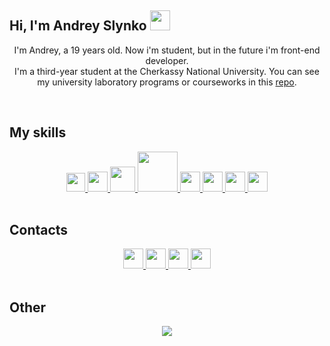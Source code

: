 <h2>Hi, I'm Andrey Slynko <img src="https://c.tenor.com/SNL9_xhZl9oAAAAi/waving-hand-joypixels.gif" width="32"></h2>
<p align="center">
I'm Andrey, a 19 years old. Now i'm student, but in the future i'm front-end developer.
</br>
I'm a third-year student at the Cherkassy National University. You can see my university laboratory programs or courseworks in this <a href="https://github.com/Qkston/University">repo</a>.
</p>

</br>

<h2>My skills</h2>
<div align="center">
<!--  HTML  -->
<a href="https://developer.mozilla.org/ru/docs/Web/HTML">
<img src="https://webref.ru/assets/images/book/html5.png" width="30">
</a>
<!--  CSS  -->
<a href="https://developer.mozilla.org/ru/docs/Learn/Getting_started_with_the_web/CSS_basics">
<img src="https://cdn.icon-icons.com/icons2/2107/PNG/512/file_type_css_icon_130661.png" width="32">
</a>
<!-- Sass -->
<a href="https://sass-lang.com/">
<img src="https://sass-lang.com/assets/img/logos/logo-b6e1ef6e.svg" width="40">
</a>
<!-- Less -->
<a href="https://lesscss.org/">
<img src="https://upload.wikimedia.org/wikipedia/commons/thumb/8/81/LESS_Logo.svg/1200px-LESS_Logo.svg.png" width="64">
</a>
<!--  JS  -->
<a href="https://learn.javascript.ru/">
<img src="https://upload.wikimedia.org/wikipedia/commons/thumb/9/99/Unofficial_JavaScript_logo_2.svg/1200px-Unofficial_JavaScript_logo_2.svg.png" width="32">
</a>
<!-- TS -->
<a href="https://www.typescriptlang.org/">
<img src="https://upload.wikimedia.org/wikipedia/commons/thumb/4/4c/Typescript_logo_2020.svg/1200px-Typescript_logo_2020.svg.png" width="32">
</a>
<!-- Angular -->
<a href="https://angular.io/">
<img src="https://upload.wikimedia.org/wikipedia/commons/thumb/c/cf/Angular_full_color_logo.svg/1200px-Angular_full_color_logo.svg.png" width="32">
</a>
<!-- C# -->
<a href="https://docs.microsoft.com/ru-ru/dotnet/csharp/">
<img src="https://seeklogo.com/images/C/c-sharp-c-logo-02F17714BA-seeklogo.com.png" width="32">
</a>
</div>

</br>

<h2>Contacts</h2>
<div align="center">
<!-- Gmail -->
<a href="mailto:qkston22@gmail.com">
<img src="https://upload.wikimedia.org/wikipedia/commons/thumb/7/7e/Gmail_icon_%282020%29.svg/2560px-Gmail_icon_%282020%29.svg.png" width="32">
</a>
<!-- Telegram -->
<a href="https://t.me/qkston">
<img src="https://upload.wikimedia.org/wikipedia/commons/thumb/8/82/Telegram_logo.svg/1024px-Telegram_logo.svg.png" width="32">
</a>
<!-- Instagram -->
<a href="https://www.instagram.com/andrey_slynko/">
<img src="https://cdn-icons-png.flaticon.com/512/174/174855.png" width="32">
</a>
<!-- Discord -->
<a href="https://discord.com/users/6952/">
<img src="https://camo.githubusercontent.com/0ef309f7e0b554033dd25b3ce83015db2f0f8952fb4c31318af095369d3d4453/68747470733a2f2f7669676e657474652e77696b69612e6e6f636f6f6b69652e6e65742f7468652d6d696e6572732d686176656e2d70726f6a6563742f696d616765732f642f64642f446973636f72642e706e672f7265766973696f6e2f6c61746573743f63623d3230313730333038303333353436" width="32">
</a>
</div>

</br>

<h2>Other</h2>
<!-- <div align=center><img src="https://github-readme-stats.vercel.app/api?username=qkston&show_icons=false&hide_border=true&bg_color=0.5,A200FF,FF0000&title_color=EEE3ED&text_color=EEE3ED&include_all_commits=true&border_radius=10&count_private=true"></div> -->

<div align=center><img src="https://github-readme-stats.vercel.app/api/top-langs/?username=qkston&langs_count=8&hide_border=true&bg_color=0.5,FF0000,A200FF&title_color=EEE3ED&text_color=EEE3ED&include_all_commits=true&border_radius=10"></div>

